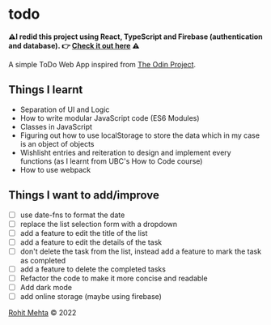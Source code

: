 # todo

**⚠️I redid this project using React, TypeScript and Firebase (authentication and database). 👉 [Check it out here](https://github.com/r0hitm/todo-app) ⚠️**

A simple ToDo Web App inspired from [The Odin Project](https://www.theodinproject.com/paths/full-stack-javascript/courses/javascript/lessons/todo-list).

## Things I learnt

- Separation of UI and Logic
- How to write modular JavaScript code (ES6 Modules)
- Classes in JavaScript
- Figuring out how to use localStorage to store the data which in my case is an object of objects
- Wishlisht entries and reiteration to design and implement every functions (as I learnt from UBC's How to Code course)
- How to use webpack

## Things I want to add/improve

- [ ] use date-fns to format the date
- [ ] replace the list selection form with a dropdown
- [ ] add a feature to edit the title of the list
- [ ] add a feature to edit the details of the task
- [ ] don't delete the task from the list, instead add a feature to mark the task as completed
- [ ] add a feature to delete the completed tasks
- [ ] Refactor the code to make it more concise and readable
- [ ] Add dark mode
- [ ] add online storage (maybe using firebase)

[Rohit Mehta](https://github.com/r0hitm) &copy; 2022
